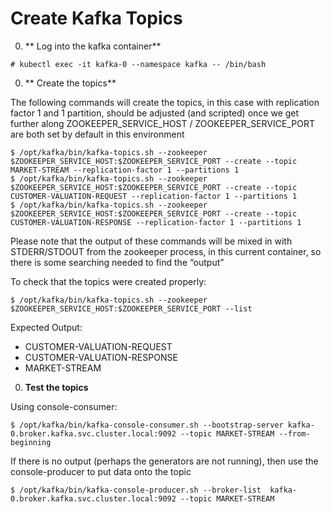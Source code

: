 <!--

   Copyright 2017 Intel Corporation

   Licensed under the Apache License, Version 2.0 (the "License");
   you may not use this file except in compliance with the License.
   You may obtain a copy of the License at

       http://www.apache.org/licenses/LICENSE-2.0

   Unless required by applicable law or agreed to in writing, software
   distributed under the License is distributed on an "AS IS" BASIS,
   WITHOUT WARRANTIES OR CONDITIONS OF ANY KIND, either express or implied.
   See the License for the specific language governing permissions and
   limitations under the License.

-->

# Create Kafka Topics

0. ** Log into the kafka container**
 
```
# kubectl exec -it kafka-0 --namespace kafka -- /bin/bash
```

0. ** Create the topics**
 
The following commands will create the topics, in this case with replication factor 1 and 1 partition, should be adjusted (and scripted) once we get further along
ZOOKEEPER_SERVICE_HOST / ZOOKEEPER_SERVICE_PORT are both set by default in this environment

 ```
$ /opt/kafka/bin/kafka-topics.sh --zookeeper $ZOOKEEPER_SERVICE_HOST:$ZOOKEEPER_SERVICE_PORT --create --topic MARKET-STREAM --replication-factor 1 --partitions 1 
$ /opt/kafka/bin/kafka-topics.sh --zookeeper $ZOOKEEPER_SERVICE_HOST:$ZOOKEEPER_SERVICE_PORT --create --topic CUSTOMER-VALUATION-REQUEST --replication-factor 1 --partitions 1 
$ /opt/kafka/bin/kafka-topics.sh --zookeeper $ZOOKEEPER_SERVICE_HOST:$ZOOKEEPER_SERVICE_PORT --create --topic CUSTOMER-VALUATION-RESPONSE --replication-factor 1 --partitions 1 
 ```
Please note that the output of these commands will be mixed in with STDERR/STDOUT from the zookeeper process, in this current container, so there is some searching needed to find the “output”

To check that the topics were created properly:
```
$ /opt/kafka/bin/kafka-topics.sh --zookeeper $ZOOKEEPER_SERVICE_HOST:$ZOOKEEPER_SERVICE_PORT --list 
```
Expected Output:
- CUSTOMER-VALUATION-REQUEST
- CUSTOMER-VALUATION-RESPONSE
- MARKET-STREAM

0. **Test the topics**

Using console-consumer:

```
$ /opt/kafka/bin/kafka-console-consumer.sh --bootstrap-server kafka-0.broker.kafka.svc.cluster.local:9092 --topic MARKET-STREAM --from-beginning
```

If there is no output (perhaps the generators are not running), then use the console-producer to put data onto the topic

```
$ /opt/kafka/bin/kafka-console-producer.sh --broker-list  kafka-0.broker.kafka.svc.cluster.local:9092 --topic MARKET-STREAM
```

